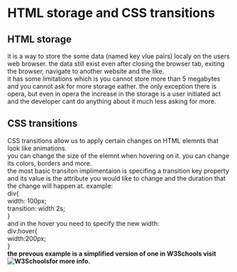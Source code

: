 # HTML storage and CSS transitions

## HTML storage  
it is a way to store the some data (named key vlue pairs) localy on the users web browser. the data still exist even after closing the browser tab, exiting the browser, navigate to another website and the like.  
it has some limitations which is you cannot store more than 5 megabytes and you cannot ask for more storage eather. the only exception there is opera, but even in opera the increase in the storage is a user initiated act and the developer cant do anything about it much less asking for more.  

## CSS transitions  
CSS transitions allow us to apply certain changes on HTML elemnts that look like animations.  
you can change the size of the elemnt when hovering on it. you can change its colors, borders and more.  
the most basic transiton implimentaion is specifing a transition key property and its value is the attribute you would like to change and the duration that the change will happen at. example:  
div{  
    width: 100px;  
    transition: width 2s;  
}  
and in the hover you need to specify the new width:  
div:hover{  
    width:200px;  
}  
**the prevous example is a simplified version of one in W3Schools visit ![W3Schools]('https://www.w3schools.com/css/css3_transitions.asp')for more info.**
